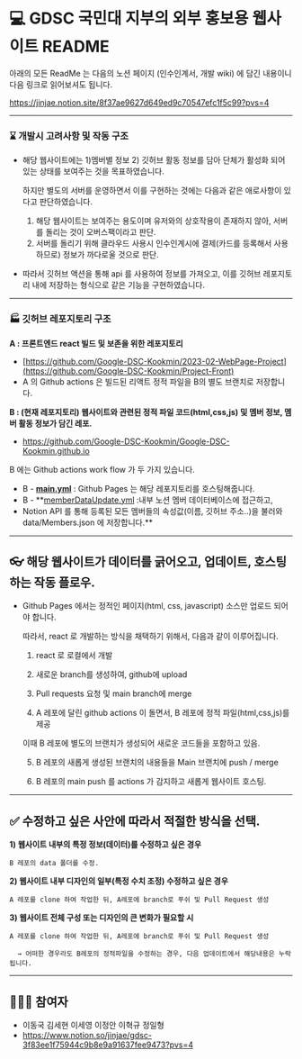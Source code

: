 # 💻 GDSC 국민대 지부의 외부 홍보용 웹사이트 README

아래의 모든 ReadMe 는 다음의 노션 페이지 (인수인계서, 개발 wiki) 에 담긴 내용이니 다음 링크로 읽어보셔도 됩니다.

https://jinjae.notion.site/8f37ae9627d649ed9c70547efc1f5c99?pvs=4

-----

### ⌛️ 개발시 고려사항 및 작동 구조

* 해당 웹사이트에는 1)멤버별 정보 2) 깃허브 활동 정보를 담아 단체가 활성화 되어 있는 상태를 보여주는 것을 목표하였습니다.

  하지만 별도의 서버를 운영하면서 이를 구현하는 것에는 다음과 같은 애로사항이 있다고 판단하였습니다.

  1) 해당 웹사이트는 보여주는 용도이며 유저와의 상호작용이 존재하지 않아, 서버를 돌리는 것이 오버스팩이라고 판단.
  2) 서버를 돌리기 위해 클라우드 사용시 인수인계시에 결제(카드를 등록해서 사용하므로) 정보가 까다로울 것으로 판단.
   
* 따라서 깃허브 액션을 통해 api 를 사용하여 정보를 가져오고, 이를 깃허브 레포지토리 내에 저장하는 형식으로 같은 기능을 구현하였습니다.

-----

### 🏭 깃허브 레포지토리 구조

**A : 프론트엔드 react 빌드 및 보존을 위한 레포지토리**

- [https://github.com/Google-DSC-Kookmin/2023-02-WebPage-Project](https://github.com/Google-DSC-Kookmin/Project-Front)
- A 의 Github actions 은 빌드된 리액트 정적 파일을 B의 별도 브랜치로 저장합니다.

**B : (현재 레포지토리) 웹사이트와 관련된 정적 파일 코드(html,css,js) 및 멤버 정보, 멤버 활동 정보가 담긴 레포.**

- https://github.com/Google-DSC-Kookmin/Google-DSC-Kookmin.github.io

B 에는 Github actions work flow 가 두 가지 있습니다.

- B - **[main.yml](https://github.com/Google-DSC-Kookmin/Google-DSC-Kookmin.github.io/blob/master/.github/workflows/main.yml)** :  Github Pages 는 해당 레포지토리를 호스팅해줍니다.
- B - **[memberDataUpdate.yml](https://github.com/Google-DSC-Kookmin/Google-DSC-Kookmin.github.io/blob/master/.github/workflows/memberDataUpdate.yml) :내부 노션 멤버 데이터베이스에 접근하고,
- Notion API 를 통해 등록된 모든 멤버들의 속성값(이름, 깃허브 주소..)을 불러와 data/Members.json 에 저장합니다.**


-----

## 👓 해당 웹사이트가 데이터를 긁어오고, 업데이트, 호스팅하는 작동 플로우.

- Github Pages 에서는 정적인 페이지(html, css, javascript) 소스만 업로드 되어야 합니다.
    
    따라서, react 로 개발하는 방식을 채택하기 위해서, 다음과 같이 이루어집니다.
    
    1) react 로 로컬에서 개발
    
    2) 새로운 branch를 생성하여, github에 upload
    
    3) Pull requests 요청 및 main branch에 merge
    
    4) A 레포에 달린 github actions 이 돌면서, B 레포에 정적 파일(html,css,js)를 제공
    
    이때 B 레포에 별도의 브랜치가 생성되어 새로운 코드들을 포함하고 있음.
    
    5) B 레포의 새롭게 생성된 브랜치의 내용들을 Main 브랜치에 push / merge
    
    6) B 레포의 main push 를 actions 가 감지하고 새롭게 웹사이트 호스팅.


-----

## ✅ 수정하고 싶은 사안에 따라서 적절한 방식을 선택.

  **1) 웹사이트 내부의 특정 정보(데이터)를 수정하고 싶은 경우**

    B 레포의 data 폴더를 수정.

  **2) 웹사이트 내부 디자인의 일부(특정 수치 조정) 수정하고 싶은 경우**

    A 레포를 clone 하여 작업한 뒤, A레포에 branch로 푸쉬 및 Pull Request 생성

  **3) 웹사이트 전체 구성 또는 디자인의 큰 변화가 필요할 시**

    A 레포를 clone 하여 작업한 뒤, A레포에 branch로 푸쉬 및 Pull Request 생성

      → 어떠한 경우라도 B레포의 정적파일을 수정하는 경우, 다음 업데이트에서 해당내용은 누락됩니다.

-----
## 🧑‍🤝‍🧑 참여자 
- 이동국 김세현 이세영 이정안 이혁규 정일형
- https://www.notion.so/jinjae/gdsc-3f83ee1f75944c9b8e9a91637fee9473?pvs=4
